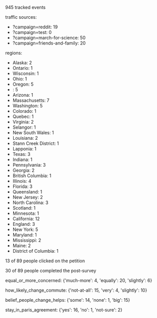 945 tracked events

traffic sources:
 - ?campaign=reddit: 19
 - ?campaign=test: 0
 - ?campaign=march-for-science: 50
 - ?campaign=friends-and-family: 20

regions:
 - Alaska: 2
 - Ontario: 1
 - Wisconsin: 1
 - Ohio: 1
 - Oregon: 5
 - : 5
 - Arizona: 1
 - Massachusetts: 7
 - Washington: 5
 - Colorado: 1
 - Quebec: 1
 - Virginia: 2
 - Selangor: 1
 - New South Wales: 1
 - Louisiana: 2
 - Stann Creek District: 1
 - Lapponia: 1
 - Texas: 3
 - Indiana: 1
 - Pennsylvania: 3
 - Georgia: 2
 - British Columbia: 1
 - Illinois: 4
 - Florida: 3
 - Queensland: 1
 - New Jersey: 2
 - North Carolina: 3
 - Scotland: 1
 - Minnesota: 1
 - California: 12
 - England: 3
 - New York: 5
 - Maryland: 1
 - Mississippi: 2
 - Maine: 2
 - District of Columbia: 1

13 of 89 people clicked on the petition

30 of 89 people completed the post-survey

equal_or_more_concerned: {'much-more': 4, 'equally': 20, 'slightly': 6}

how_likely_change_commute: {'not-at-all': 15, 'very': 4, 'slightly': 10}

belief_people_change_helps: {'some': 14, 'none': 1, 'big': 15}

stay_in_paris_agreement: {'yes': 16, 'no': 1, 'not-sure': 2}

